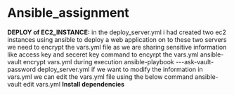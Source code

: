 # Ansible_assignment
**DEPLOY of EC2_INSTANCE:**
in the deploy_server.yml i had created two ec2 instances using ansible to deploy a web application on to these two servers
we need to encrypt the vars.yml file as we are sharing sensitive information like access key and seceret key
command to encyrpt the vars.yml 
ansible-vault encrypt vars.yml
during execution
ansible-playbook ---ask-vault-password deploy_server.yml
if we want to modify the information in vars.yml we can edit the vars.yml file using the below command
ansible-vault edit vars.yml
**Install dependencies**




